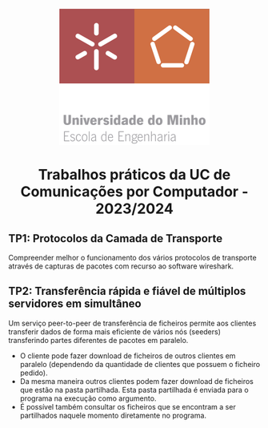 <p align="center">
  <img src="https://github.com/Duarte0903/DSS_UMinho/blob/main/EEUMLOGO.png"/>
</p>

<h1 align="center">Trabalhos práticos da UC de Comunicações por Computador - 2023/2024</h1>

## TP1: Protocolos da Camada de Transporte <br>

Compreender melhor o funcionamento dos vários protocolos de transporte através de capturas de pacotes com recurso ao software wireshark.

## TP2: Transferência rápida e fiável de múltiplos servidores em simultâneo 

Um serviço peer-to-peer de transferência de ficheiros permite aos clientes transferir dados de forma mais eficiente de vários nós (seeders) transferindo partes diferentes de pacotes em paralelo.

- O cliente pode fazer download de ficheiros de outros clientes em paralelo (dependendo da quantidade de clientes que possuem o ficheiro pedido).
- Da mesma maneira outros clientes podem fazer download de ficheiros que estão na pasta partilhada. Esta pasta partilhada é enviada para o programa na execução como argumento.
- É possível também consultar os ficheiros que se encontram a ser partilhados naquele momento diretamente no programa.
